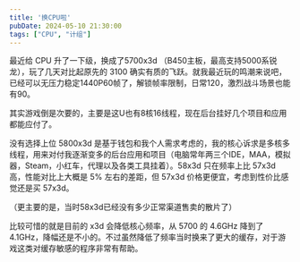 ```yaml
---
title: '换CPU啦'
pubDate: 2024-05-10 21:30:00
tags: ["CPU", "计组"]
---
```

最近给 CPU 升了一下级，换成了5700x3d <small-text>（B450主板，最高支持5000系锐龙）</small-text>，玩了几天对比起原先的 3100 确实有质的飞跃。就我最近玩的鸣潮来说吧，已经可以无压力稳定1440P60帧了，解锁帧率限制，日常120，激烈战斗场景也能有90。

其实游戏倒是次要的，主要是这U也有8核16线程，现在后台挂好几个项目和应用都能应付了。

没有选择上位 5800x3d 是基于钱包和我个人需求考虑的，我的核心诉求是多核多线程，用来对付我逐渐变多的后台应用和项目<small-text>（电脑常年两三个IDE，MAA，模拟器，Steam，小红车，代理以及各类工具挂着）</small-text>。58x3d 只在频率上比 57x3d 高，性能对比上大概是 5% 左右的差距，但 57x3d 价格更便宜，考虑到性价比感觉还是买 57x3d。  

<small-text>（更主要的是，当时58x3d已经没有多少正常渠道售卖的散片了）</small-text>  

比较可惜的就是目前的 x3d 会降低核心频率，从 5700 的 4.6GHz 降到了 4.1GHz，降幅还是不小的。不过虽然降低了频率当时换来了更大的缓存，对于游戏这类对缓存敏感的程序非常有帮助。

<!-- 再来讲一下，x3d带来的 L3 缓存提升从 5700 的 16MB 提升到了 57x3d 的 96MB，有不少人说，L3 的性能不如L1和L2，所以提升这么大的 L3 缓存没啥用。  
确实，L3 的性能确实不如 L1 和 L2，毕竟这俩是放在每个CPU核心内的，而 L3 则是所有CPU核心共享的。而越离CPU近就越小，速度也越快，越离CPU远，速度也越慢。 -->
